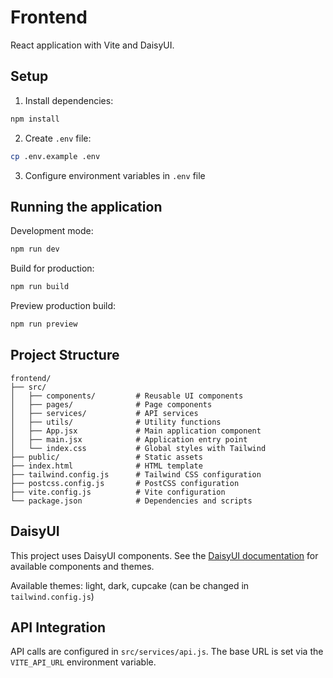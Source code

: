 # Frontend

React application with Vite and DaisyUI.

## Setup

1. Install dependencies:
```bash
npm install
```

2. Create `.env` file:
```bash
cp .env.example .env
```

3. Configure environment variables in `.env` file

## Running the application

Development mode:
```bash
npm run dev
```

Build for production:
```bash
npm run build
```

Preview production build:
```bash
npm run preview
```

## Project Structure

```
frontend/
├── src/
│   ├── components/         # Reusable UI components
│   ├── pages/              # Page components
│   ├── services/           # API services
│   ├── utils/              # Utility functions
│   ├── App.jsx             # Main application component
│   ├── main.jsx            # Application entry point
│   └── index.css           # Global styles with Tailwind
├── public/                 # Static assets
├── index.html              # HTML template
├── tailwind.config.js      # Tailwind CSS configuration
├── postcss.config.js       # PostCSS configuration
├── vite.config.js          # Vite configuration
└── package.json            # Dependencies and scripts
```

## DaisyUI

This project uses DaisyUI components. See the [DaisyUI documentation](https://daisyui.com/) for available components and themes.

Available themes: light, dark, cupcake (can be changed in `tailwind.config.js`)

## API Integration

API calls are configured in `src/services/api.js`. The base URL is set via the `VITE_API_URL` environment variable.
